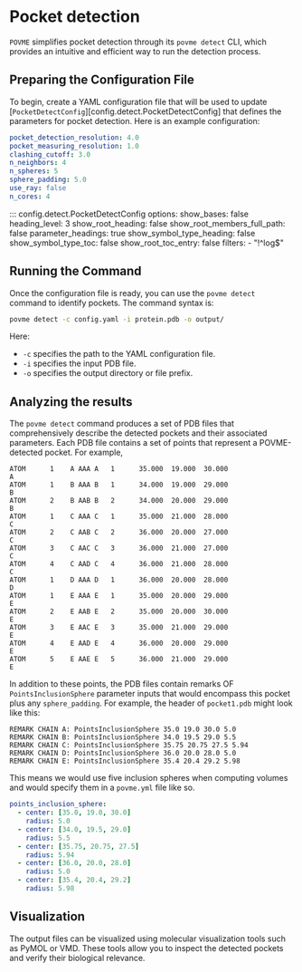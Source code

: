 # Pocket detection

`POVME` simplifies pocket detection through its `povme detect` CLI, which provides an intuitive and efficient way to run the detection process.

## Preparing the Configuration File

To begin, create a YAML configuration file that will be used to update [`PocketDetectConfig`][config.detect.PocketDetectConfig] that defines the parameters for pocket detection.
Here is an example configuration:

```yaml
pocket_detection_resolution: 4.0
pocket_measuring_resolution: 1.0
clashing_cutoff: 3.0
n_neighbors: 4
n_spheres: 5
sphere_padding: 5.0
use_ray: false
n_cores: 4
```

::: config.detect.PocketDetectConfig
    options:
      show_bases: false
      heading_level: 3
      show_root_heading: false
      show_root_members_full_path: false
      parameter_headings: true
      show_symbol_type_heading: false
      show_symbol_type_toc: false
      show_root_toc_entry: false
      filters:
      - "!^log$"

## Running the Command

Once the configuration file is ready, you can use the `povme detect` command to identify pockets.
The command syntax is:

```bash
povme detect -c config.yaml -i protein.pdb -o output/
```

Here:

-   `-c` specifies the path to the YAML configuration file.
-   `-i` specifies the input PDB file.
-   `-o` specifies the output directory or file prefix.

## Analyzing the results

The `povme detect` command produces a set of PDB files that comprehensively describe the detected pockets and their associated parameters.
Each PDB file contains a set of points that represent a POVME-detected pocket.
For example,

```text
ATOM      1    A AAA A   1      35.000  19.000  30.000                       A
ATOM      1    B AAA B   1      34.000  19.000  29.000                       B
ATOM      2    B AAB B   2      34.000  20.000  29.000                       B
ATOM      1    C AAA C   1      35.000  21.000  28.000                       C
ATOM      2    C AAB C   2      36.000  20.000  27.000                       C
ATOM      3    C AAC C   3      36.000  21.000  27.000                       C
ATOM      4    C AAD C   4      36.000  21.000  28.000                       C
ATOM      1    D AAA D   1      36.000  20.000  28.000                       D
ATOM      1    E AAA E   1      35.000  20.000  29.000                       E
ATOM      2    E AAB E   2      35.000  20.000  30.000                       E
ATOM      3    E AAC E   3      35.000  21.000  29.000                       E
ATOM      4    E AAD E   4      36.000  20.000  29.000                       E
ATOM      5    E AAE E   5      36.000  21.000  29.000                       E
```

In addition to these points, the PDB files contain remarks OF `PointsInclusionSphere` parameter inputs that would encompass this pocket plus any `sphere_padding`.
For example, the header of `pocket1.pdb` might look like this:

```text
REMARK CHAIN A: PointsInclusionSphere 35.0 19.0 30.0 5.0
REMARK CHAIN B: PointsInclusionSphere 34.0 19.5 29.0 5.5
REMARK CHAIN C: PointsInclusionSphere 35.75 20.75 27.5 5.94
REMARK CHAIN D: PointsInclusionSphere 36.0 20.0 28.0 5.0
REMARK CHAIN E: PointsInclusionSphere 35.4 20.4 29.2 5.98
```

This means we would use five inclusion spheres when computing volumes and would specify them in a `povme.yml` file like so.

```yaml
points_inclusion_sphere:
  - center: [35.0, 19.0, 30.0]
    radius: 5.0
  - center: [34.0, 19.5, 29.0]
    radius: 5.5
  - center: [35.75, 20.75, 27.5]
    radius: 5.94
  - center: [36.0, 20.0, 28.0]
    radius: 5.0
  - center: [35.4, 20.4, 29.2]
    radius: 5.98
```

## Visualization

The output files can be visualized using molecular visualization tools such as PyMOL or VMD.
These tools allow you to inspect the detected pockets and verify their biological relevance.

<div id="pocket-detect-rel1" class="mol-container"></div>
<script>
document.addEventListener('DOMContentLoaded', (event) => {
    const viewer = molstar.Viewer.create('pocket-detect-rel1', {
        layoutIsExpanded: false,
        layoutShowControls: false,
        layoutShowRemoteState: false,
        layoutShowSequence: true,
        layoutShowLog: false,
        layoutShowLeftPanel: false,
        viewportShowExpand: true,
        viewportShowSelectionMode: true,
        viewportShowAnimation: false,
        pdbProvider: 'rcsb',
    }).then(viewer => {
      //   viewer.loadStructureFromUrl("/files/example-povme-pockets.pdb", "pdb");
        viewer.loadSnapshotFromUrl("/files/example-povme-pockets.molx", "molx");
    });
});
</script>
